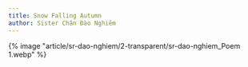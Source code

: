 ```yaml
---
title: Snow Falling Autumn
author: Sister Chân Đào Nghiêm
---
```


{% image "article/sr-dao-nghiem/2-transparent/sr-dao-nghiem_Poem 1.webp" %}
